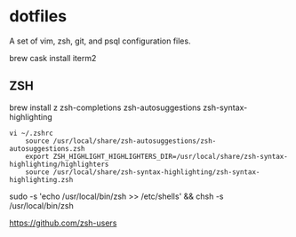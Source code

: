 # dotfiles
A set of vim, zsh, git, and psql configuration files.

brew cask install iterm2

ZSH 
----
brew install z zsh-completions zsh-autosuggestions zsh-syntax-highlighting
```
vi ~/.zshrc
	source /usr/local/share/zsh-autosuggestions/zsh-autosuggestions.zsh
	export ZSH_HIGHLIGHT_HIGHLIGHTERS_DIR=/usr/local/share/zsh-syntax-highlighting/highlighters
	source /usr/local/share/zsh-syntax-highlighting/zsh-syntax-highlighting.zsh
``` 
sudo -s 'echo /usr/local/bin/zsh >> /etc/shells' && chsh -s /usr/local/bin/zsh


https://github.com/zsh-users
